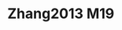 <a name="material" />

# Zhang2013 M19
<script type="application/ld+json">
  {
    "@context": "https://schema.org/",
    "@type": "ChemicalSubstance",
    "http://purl.org/dc/terms/conformsTo":
      {
        "@type": "CreativeWork",
        "@id": "https://bioschemas.org/profiles/ChemicalSubstance/0.4-RELEASE/"
      },
    "@id": "https://egonw.github.io/nanowiki/nanowiki324.html#material",
    "name": "Zhang2013 M19",
    "sameAs: "http://127.0.0.1/mediawiki/index.php/Special:URIResolver/Zhang2013_M19"
  }
</script>


